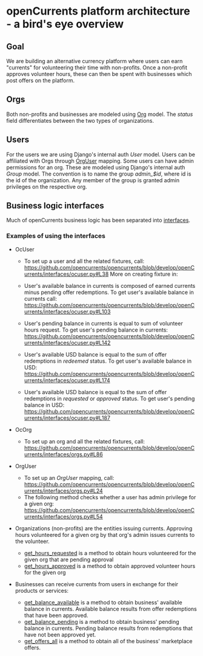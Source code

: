 # openCurrents platform architecture - a bird's eye overview


## Goal
We are building an alternative currency platform where users can earn "currents" for volunteering their time with non-profits. Once a non-profit approves volunteer hours, these can then be spent with businesses which post offers on the platform.

## Orgs
Both non-profits and businesses are modeled using [Org](https://github.com/opencurrents/opencurrents/blob/develop/openCurrents/models.py#L17) model. The *status* field differentiates between the two types of organizations.

## Users
For the users we are using Django's internal auth *User* model.
Users can be affiliated with Orgs through [OrgUser](https://github.com/opencurrents/opencurrents/blob/develop/openCurrents/models.py#L50) mapping.
Some users can have admin permissions for an org. These are modeled using Django's internal auth *Group* model. The convention is to name the group *admin_$id*, where id is the id of the organization. Any member of the group is granted admin privileges on the respective org.

## Business logic interfaces
Much of openCurrents business logic has been separated into [interfaces](https://github.com/opencurrents/opencurrents/tree/develop/openCurrents/interfaces).

### Examples of using the interfaces

* OcUser
  * To set up a user and all the related fixtures, call:
https://github.com/opencurrents/opencurrents/blob/develop/openCurrents/interfaces/ocuser.py#L38
More on creating fixture in:
  * User's available balance in currents is composed of earned currents minus pending offer redemptions. To get user's available balance in currents call:
https://github.com/opencurrents/opencurrents/blob/develop/openCurrents/interfaces/ocuser.py#L103

  * User's pending balance in currents is equal to sum of volunteer hours request. To get user's pending balance in currents:
https://github.com/opencurrents/opencurrents/blob/develop/openCurrents/interfaces/ocuser.py#L142

  * User's available USD balance is equal to the sum of offer redemptions in *redeemed* status. To get user's available balance in USD:
https://github.com/opencurrents/opencurrents/blob/develop/openCurrents/interfaces/ocuser.py#L174

  * User's available USD balance is equal to the sum of offer redemptions in *requested* or *approved* status. To get user's pending balance in USD:
https://github.com/opencurrents/opencurrents/blob/develop/openCurrents/interfaces/ocuser.py#L187

* OcOrg
  * To set up an org and all the related fixtures, call:
https://github.com/opencurrents/opencurrents/blob/develop/openCurrents/interfaces/orgs.py#L86

* OrgUser
  * To set up an *OrgUser* mapping, call:
https://github.com/opencurrents/opencurrents/blob/develop/openCurrents/interfaces/orgs.py#L24
  * The following method checks whether a user has admin privilege for a given org:
https://github.com/opencurrents/opencurrents/blob/develop/openCurrents/interfaces/orgs.py#L54

* Organizations (non-profits) are the entities issuing currents. Approving hours volunteered for a given org by that org's admin issues currents to the volunteer.
  * [get_hours_requested](https://github.com/opencurrents/opencurrents/blob/develop/openCurrents/interfaces/orgadmin.py#L31) is a method to obtain hours volunteered for the given org that are pending approval
  * [get_hours_approved](https://github.com/opencurrents/opencurrents/blob/develop/openCurrents/interfaces/orgadmin.py#L37) is a method to obtain approved volunteer hours for the given org

* Businesses can receive currents from users in exchange for their products or services:
  * [get_balance_available](https://github.com/opencurrents/opencurrents/blob/develop/openCurrents/interfaces/bizadmin.py#L33) is a method to obtain business' available balance in currents. Available balance results from offer redemptions that have been approved.
  * [get_balance_pending](https://github.com/opencurrents/opencurrents/blob/develop/openCurrents/interfaces/bizadmin.py#L45) is a method to obtain business' pending balance in currents. Pending balance results from redemptions that have not been approved yet.
  * [get_offers_all](https://github.com/opencurrents/opencurrents/blob/develop/openCurrents/interfaces/bizadmin.py#L57) is a method to obtain all of the business' marketplace offers.
